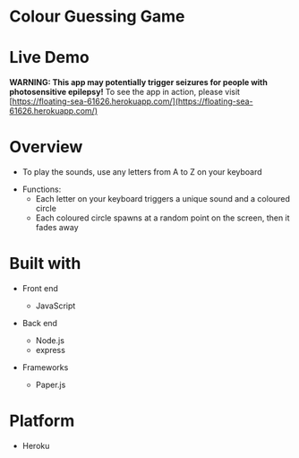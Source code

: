 # Colour Guessing Game

# Live Demo

**WARNING: This app may potentially trigger seizures for people with photosensitive epilepsy!**
To see the app in action, please visit [https://floating-sea-61626.herokuapp.com/](https://floating-sea-61626.herokuapp.com/)

# Overview
 
* To play the sounds, use any letters from A to Z on your keyboard

- Functions:	
	- Each letter on your keyboard triggers a unique sound and a coloured circle
	- Each coloured circle spawns at a random point on the screen, then it fades away

# Built with

- Front end
	- JavaScript

- Back end
	- Node.js
	- express

- Frameworks
	- Paper.js

# Platform

- Heroku


